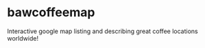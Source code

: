 bawcoffeemap
============

Interactive google map listing and describing great coffee locations worldwide!
